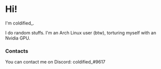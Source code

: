 # Hi!

I'm coldified_.

I do random stuffs.
I'm an Arch Linux user (btw), torturing myself with an Nvidia GPU.

### Contacts
You can contact me on Discord:
coldified_#9617
